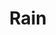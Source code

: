 ---
layout: startup_page
title: "Rain"
id: "rainapp.com"
permalink: "/rainrainapp.com04162025/"
website: "https://www.rainapp.com/"
funding_round: "Debt"
funding_amount: "$300M"
investors: "Clear Haven Capital Management"
about: "Rain is a financial wellness platform that provides employees with real-time access to their earned wages. This helps them avoid high-interest loans and overdraft fees, improving their financial well-being and increasing employer retention and engagement. The platform integrates easily with existing payroll systems and offers additional financial wellness tools."
markets: "Fintech, Financial Services, Payments, Employee Benefits"
hq: "Nashville, Tennessee, United States"
founded_year: "2019"
linkedin: "https://www.linkedin.com/company/rain-app"
twitter: ""
instagram: ""
facebook: "https://www.facebook.com/EarlyWageAccess"
crunchbase: "https://www.crunchbase.com/organization/rain-082b"
pitchbook: "https://pitchbook.com/profiles/company/431215-75"

# SEO Optimization
meta_title: "Rain - Debt Funding ($300M)"
meta_description: "Rain, Rain is a financial wellness platform that provides employees with real-time access to their earned wages. This helps them avoid high-interest loans a..."
meta_keywords: "Rain, Fintech, Financial Services, Payments, Employee Benefits, Debt funding"
canonical_url: "https://pkprojectstartups.github.io/projectstartups.com/rainrainapp.com04162025/"
---